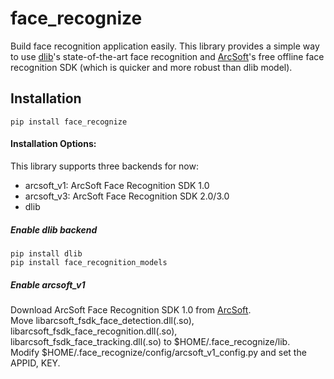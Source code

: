 # face_recognize

Build face recognition application easily.
This library provides a simple way to use [dlib](http://dlib.net/)'s 
state-of-the-art face recognition and [ArcSoft](https://ai.arcsoft.com.cn/product/arcface.html)'s free offline 
face recognition SDK (which is quicker and more robust than dlib model).

## Installation
`pip install face_recognize`

#### Installation Options:
This library supports three backends for now:
* arcsoft_v1: ArcSoft Face Recognition SDK 1.0
* arcsoft_v3: ArcSoft Face Recognition SDK 2.0/3.0
* dlib
##### Enable dlib backend
`pip install dlib`  
`pip install face_recognition_models`
##### Enable arcsoft_v1
Download ArcSoft Face Recognition SDK 1.0 from [ArcSoft](https://ai.arcsoft.com.cn/product/arcface.html).  
Move libarcsoft_fsdk_face_detection.dll(.so), libarcsoft_fsdk_face_recognition.dll(.so), libarcsoft_fsdk_face_tracking.dll(.so)
to $HOME/.face_recognize/lib.  
Modify $HOME/.face_recognize/config/arcsoft_v1_config.py and set the APPID, KEY.

